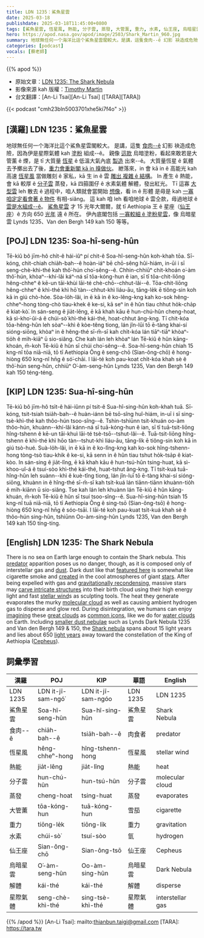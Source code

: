 ```yaml
---
title: LDN 1235：鯊魚星雲
date: 2025-03-18
publishdate: 2025-03-18T11:45:00+0800
tags: [鯊魚星雲, 恆星風, 熱能, 分子雲, 蒸發, 大管薰, 重力, 水素, 仙王座, 烏暗星雲, Lynds 1235, Van den Bergh 149, Van den Bergh 150, 解體, 食肉--ê, 星際氣體, LDN 1235]
hero: https://apod.nasa.gov/apod/image/2503/Shark_Martin_960.jpg
summary: 地球無任何一个海洋比這个鯊魚星雲閣較大。是講，這隻食肉--ê 幻影 袂造成危險，因為伊是星際氣體 kah 塗粉組成--ê。
categories: [podcast]
vocals: [蔡老師]
---
```


{{% apod %}}

- 原始文章：[LDN 1235: The Shark Nebula](https://apod.nasa.gov/apod/ap250318.html)
- 影像來源 kah 版權：[Timothy Martin](https://www.astrobin.com/users/AccidentalAstronomers/)
- 台文翻譯：[An-Li Tsai][An-Li Tsai] ([TARA][TARA])

{{< podcast "cmh23bln5003701xhe5ki7f4o" >}}

## [漢羅] LDN 1235：鯊魚星雲
地球無任何一个海洋比這个鯊魚星雲閣較大。
是講，這隻 [食肉--ê][predator] 幻影 袂造成危險，因為伊是星際氣體 kah [塗粉][dust] 組成--ê。
親像 [這款][featured here] 烏暗塗粉，看起來敢若是大管薰 ê 煙，是 tī 大質量 [恆星][stars] ê 低溫大氣內底 [製造][created] 出來--ê。
大質量恆星 ê 氣體去予擲出去了後，[重力會重新閣 kā in 搝做伙][gravitationally recondensing]。
紲落來，in 會 kā in ê 高能光 kah 高速 [恆星風][stellar wind] 當做雕刻 ê 家私，kā 生 in ê 雲 [雕出 複雜 ê 結構][carve intricate structures]。
In 產生 ê 熱能，會 kā 較厚 ê [分子雲][molecular cloud] 蒸發，kā 四箍圍仔 ê 水素氣體 解體，發出紅光。
Tī 這寡 [大型雲][great clouds] leh 散去 ê 過程中，咱人類就會當開始 [想像][imagining]，看 in ê 形體 是毋是 kah [一寡咱定定看會著 ê 物件][common icons] 有相-siâng。
這 kah 咱 leh 看咱地球 ê 雲仝款，毋過地球 ê [雲是水組成--ê][water clouds]。
[鯊魚星雲][Shark nebula] 才 15 光年大爾爾，就 tī Aethiopia 王 ê 星座（[仙王座][Cepheus]）ê 方向 650 [光年][light years] 遠 ê 所在。
伊內底閣包括 [一寡較細 ê 塗粉星雲][smaller dust nebulae]，像 烏暗星雲 Lynds 1235、Van den Bergh 149 kah 150 等等。

## [POJ] LDN 1235: Soa-hî-seng-hûn
Tē-kiû bô jīm-hô chi̍t-ê hái-iûⁿ pí chit-ê Soa-hî-seng-hûn koh-khah tōa.
Sī-kóng, chit-chiah chia̍h-bah--ê hoàn-iáⁿ bē chō-sêng hûi-hiám, in-ūi i sī seng-chè-khì-thé kah thô͘-hún cho͘-sêng--ê.
Chhin-chhiūⁿ chit-khoán o͘-àm thô͘-hún, khòaⁿ--khí-lâi káⁿ-ná sī tōa-kóng-hun ê ian, sī tī tōa-chit-liōng hêng-chheⁿ ê kē-un tāi-khùi lāi-té chè-chō--chhut-lâi--ê.
Tōa-chit-liōng hêng-chheⁿ ê khì-thé khì hō͘ tàn--chhut-khì liáu-āu, tāng-le̍k ē tiông-sin koh kā in giú chò-hóe.
Sòa-lo̍h-lâi, in ē kā in ê ko-lêng-kng kah ko-sok hêng-chheⁿ-hong tòng-chò tiau-khek ê ke-si, kā seⁿ in ê hûn tiau chhut ho̍k-cha̍p ê kiat-kò͘.
In sán-seng ê jia̍t-lêng, ē kā khah kāu ê hun-chú-hûn cheng-hoat, kā sì-kho͘-ûi-á ê chúi-sò͘ khì-thé kái-thé, hoat-chhut âng-kng.
Tī chit-kóa tōa-hêng-hûn leh sòaⁿ--khì ê kòe-têng tiong, lán jîn-lūi tō ē-tàng khai-sí sióng-siōng, khòaⁿ in ê hêng-thé sī-m̄-sī kah chi̍t-kóa lán tiāⁿ-tiāⁿ khòaⁿ-tio̍h ê mi̍h-kiāⁿ ū sio-siâng.
Che kah lán leh khòaⁿ lán Tē-kiû ê hûn kāng-khoán, m̄-koh Tē-kiû ê hûn sī chúi cho͘-sêng--ê.
Soa-hî-seng-hûn chiah 15 kng-nî tōa niā-niā, tō tī Aethiopia Ông ê seng-chō (Sian-ông-chō) ê hong-hiòng 650 kng-nî hn̄g ê só͘-chāi.
I lāi-té koh pau-koat chi̍t-kóa khah sè ê thô͘-hún seng-hûn, chhiūⁿ O͘-àm-seng-hûn Lynds 1235, Van den Bergh 149 kah 150 téng-téng.

## [KIP] LDN 1235: Sua-hî-sing-hûn
Tē-kiû bô jīm-hô tsi̍t-ê hái-iûnn pí tsit-ê Sua-hî-sing-hûn koh-khah tuā.
Sī-kóng, tsit-tsiah tsia̍h-bah--ê huàn-iánn bē tsō-sîng huî-hiám, in-uī i sī sing-tsè-khì-thé kah thôo-hún tsoo-sîng--ê.
Tshin-tshiūnn tsit-khuán oo-àm thôo-hún, khuànn--khí-lâi kánn-ná sī tuā-kóng-hun ê ian, sī tī tuā-tsit-liōng hîng-tshenn ê kē-un tāi-khuì lāi-té tsè-tsō--tshut-lâi--ê.
Tuā-tsit-liōng hîng-tshenn ê khì-thé khì hōo tàn--tshut-khì liáu-āu, tāng-li̍k ē tiông-sin koh kā in giú tsò-hué.
Suà-lo̍h-lâi, in ē kā in ê ko-lîng-kng kah ko-sok hîng-tshenn-hong tòng-tsò tiau-khik ê ke-si, kā senn in ê hûn tiau tshut ho̍k-tsa̍p ê kiat-kòo.
In sán-sing ê jia̍t-lîng, ē kā khah kāu ê hun-tsú-hûn tsing-huat, kā sì-khoo-uî-á ê tsuí-sòo khì-thé kái-thé, huat-tshut âng-kng.
Tī tsit-kuá tuā-hîng-hûn leh suànn--khì ê kuè-tîng tiong, lán jîn-luī tō ē-tàng khai-sí sióng-siōng, khuànn in ê hîng-thé sī-m̄-sī kah tsi̍t-kuá lán tiānn-tiānn khuànn-tio̍h ê mi̍h-kiānn ū sio-siâng.
Tse kah lán leh khuànn lán Tē-kiû ê hûn kāng-khuán, m̄-koh Tē-kiû ê hûn sī tsuí tsoo-sîng--ê.
Sua-hî-sing-hûn tsiah 15 kng-nî tuā niā-niā, tō tī Aethiopia Ông ê sing-tsō (Sian-ông-tsō) ê hong-hiòng 650 kng-nî hn̄g ê sóo-tsāi.
I lāi-té koh pau-kuat tsi̍t-kuá khah sè ê thôo-hún sing-hûn, tshiūnn Oo-àm-sing-hûn Lynds 1235, Van den Bergh 149 kah 150 tíng-tíng.

## [English] LDN 1235: The Shark Nebula
There is no sea on Earth large enough to contain the Shark nebula.
This [predator][predator] apparition poses us no danger, though, as it is composed only of interstellar gas and [dust][dust].
Dark dust like that [featured here][featured here] is somewhat like cigarette smoke and [created][created] in the cool atmospheres of giant [stars][stars].
After being expelled with gas and [gravitationally recondensing][gravitationally recondensing], massive stars may [carve intricate structures][carve intricate structures] into their birth cloud using their high energy light and fast [stellar wind][stellar wind]s as sculpting tools.
The heat they generate evaporates the murky [molecular cloud][molecular cloud] as well as causing ambient hydrogen gas to disperse and glow red.
During disintegration, we humans can enjoy [imagining][imagining] these [great clouds][great clouds] as [common icons][common icons], like we do for [water clouds][water clouds] on Earth.
Including [smaller dust nebulae][smaller dust nebulae] such as Lynds Dark Nebula 1235 and Van den Bergh 149 & 150, the [Shark nebula][Shark nebula] spans about 15 light years and lies about 650 [light years][light years] away toward the constellation of the King of Aethiopia ([Cepheus][Cepheus]).

## 詞彙學習
|漢羅|POJ|KIP|華語|English|
|-|-|-|-|-|
| LDN 1235 | LDN it-jī-sam-ngó͘ | LDN it-jī-sam-ngóo | LDN 1235 | LDN 1235 |
| 鯊魚星雲 | Soa-hî-seng-hûn | Sua-hî-sing-hûn | 鯊魚星雲 | Shark Nebula |
| 食肉-⁠-ê | chia̍h-bah-⁠-ê | tsia̍h-bah-⁠-ê | 肉食者 | predator |
| 恆星風 | hêng-chheⁿ-hong | hîng-tshenn-hong | 恆星風 | stellar wind |
| 熱能 | jia̍t-lêng | jia̍t-lîng | 熱能 | heat |
| 分子雲 | hun-chú-hûn | hun-tsú-hûn | 分子雲 | molecular cloud |
| 蒸發 | cheng-hoat | tsing-huat | 蒸發 | evaporates |
| 大管薰 | tōa-kóng-hun | tuā-kóng-hun | 雪茄 | cigarette |
| 重力 | tiōng-le̍k | tiōng-li̍k | 重力 | gravitation |
| 水素 | chúi-sò͘ | tsuí-sòo | 氫 | hydrogen |
| 仙王座 | Sian-ông-chō | Sian-ông-tsō | 仙王座 | Cepheus |
| 烏暗星雲 | O͘-àm-seng-hûn | Oo-àm-sing-hûn | 烏暗星雲 | Dark Nebula |
| 解體 | kái-thé | kái-thé | 解體 | disperse |
| 星際氣體 | seng-chè-khì-thé | sing-tsè-khì-thé | 星際氣體 | interstellar gas |

{{% /apod %}}
[An-Li Tsai]: mailto:thianbun.taigi@gmail.com
[TARA]: https://tara.tw

[copyright]: https://apod.nasa.gov/apod/fap/lib/about_apod.html#srapply
[License3]: https://creativecommons.org/licenses/by-nc-nd/3.0/
[License2]:https://creativecommons.org/licenses/by-nc-nd/2.0/

[predator]:https://oceantoday.noaa.gov/endoceansharks/
[dust]:http://apod.nasa.gov/apod/ap030706.html
[featured here]:https://www.instagram.com/p/CskcSjVsGKH/
[created]:https://en.wikipedia.org/wiki/Cosmic_dust#Dust_grain_formation
[stars]:https://science.nasa.gov/astrophysics/focus-areas/how-do-stars-form-and-evolve
[gravitationally recondensing]:https://www.youtube.com/watch?v=YbdwTwB8jtc
[carve intricate structures]:https://apod.nasa.gov/apod/p221020.html
[stellar wind]:https://apod.nasa.gov/apod/ap000318.html
[molecular cloud]:https://apod.nasa.gov/apod/ap230129.html
[imagining]:https://apod.nasa.gov/apod/ap120124.html
[great clouds]:https://apod.nasa.gov/apod/ap141008.html
[common icons]:https://en.wikipedia.org/wiki/Pareidolia
[water clouds]:https://cloudappreciationsociety.org/
[smaller dust nebulae]:https://apod.nasa.gov/apod/image/1509/shark_toet_1000_anno.jpg
[Shark nebula]:https://www.galactic-hunter.com/post/the-shark-nebula
[light years]:https://spaceplace.nasa.gov/light-year/
[Cepheus]:https://en.wikipedia.org/wiki/Cepheus_(constellation)
